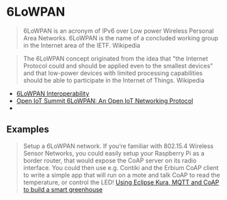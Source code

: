 6LoWPAN
==

> 6LoWPAN is an acronym of IPv6 over Low power Wireless Personal Area Networks. 6LoWPAN is the name of a concluded working group in the Internet area of the IETF. Wikipedia

> The 6LoWPAN concept originated from the idea that "the Internet Protocol could and should be applied even to the smallest devices" and that low-power devices with limited processing capabilities should be able to participate in the Internet of Things. Wikipedia

- [6LoWPAN Interoperability](http://tools.ietf.org/html/draft-daniel-6lowpan-interoperability-01)
- [Open IoT Summit 6LoWPAN: An Open IoT Networking Protocol](http://events.linuxfoundation.org/sites/events/files/slides/6lowpan-openiot-2016.pdf)
- [](http://www.ti.com/lsds/ti/wireless_connectivity/6lowpan/overview.page)

## Examples

> Setup a 6LoWPAN network. If you’re familiar with 802.15.4 Wireless Sensor Networks, you could easily setup your Raspberry Pi as a border router, that would expose the CoAP server on its radio interface. You could then use e.g. Contiki and the Erbium CoAP client to write a simple app that will run on a mote and talk CoAP to read the temperature, or control the LED! [Using Eclipse Kura, MQTT and CoAP to build a smart greenhouse](http://iot.eclipse.org/java/tutorial/)